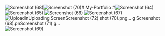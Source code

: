 ![Screenshot (68)](https://github.com/Shivam1456/My-Portfolio/assets/127660326/7873920b-6966-404c-8f79-1dd3bf0c016d)![Screenshot (70)](https://github.com/Shivam1456/My-Portfolio/assets/127660326/039f3c78-b54f-4870-b513-d9d7c4087101)# My-Portfolio
#![Screenshot (64)](https://github.com/Shivam1456/My-Portfolio/assets/127660326/15fd6caa-b8e2-42f4-a1cc-0c5b229cce83)
![Screenshot (65)](https://github.com/Shivam1456/My-Portfolio/assets/127660326/e8e4b65e-2144-47a5-ab62-00bf05d83ec3)
![Screenshot (66)](https://github.com/Shivam1456/My-Portfolio/assets/127660326/62ea8f20-1f5a-46ff-a847-0141f0f4b262)
![Screenshot (67)](https://github.com/Shivam1456/My-Portfolio/assets/127660326/2164adb1-034e-48d6-bb9e-ae0e54c9084b)
![Uploadin![Uploading Screen![Screenshot (72)](https://github.com/Shivam1456/My-Portfolio/assets/127660326/b469ca6a-d2c7-4739-ae4e-c11b052a69a8)
shot (70).png…]()
g Screenshot (68).pn![Screenshot (71)](https://github.com/Shivam1456/My-Portfolio/assets/127660326/e4747928-8013-4095-a89d-050daded7207)
g…]()
![Screenshot (69)](https://github.com/Shivam1456/My-Portfolio/assets/127660326/726c8fc7-4f97-40e1-a3d2-8263e0fe640e)

